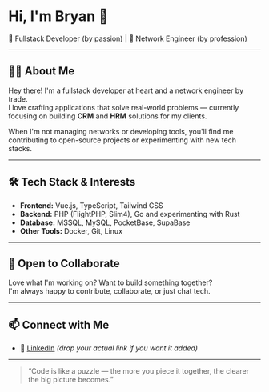 # Hi, I'm Bryan 👋

🎯 Fullstack Developer (by passion) | 🧠 Network Engineer (by profession)

---

## 👨‍💻 About Me

Hey there! I'm a fullstack developer at heart and a network engineer by trade.  
I love crafting applications that solve real-world problems — currently focusing on building **CRM** and **HRM** solutions for my clients.

When I'm not managing networks or developing tools, you'll find me contributing to open-source projects or experimenting with new tech stacks.

---

## 🛠 Tech Stack & Interests

- **Frontend:** Vue.js, TypeScript, Tailwind CSS  
- **Backend:** PHP (FlightPHP, Slim4), Go and experimenting with Rust  
- **Database:** MSSQL, MySQL, PocketBase, SupaBase
- **Other Tools:** Docker, Git, Linux

---

## 🤝 Open to Collaborate

Love what I'm working on? Want to build something together?  
I'm always happy to contribute, collaborate, or just chat tech.

---

## 📫 Connect with Me

- 💼 [LinkedIn]([https://www.linkedin.com/](https://www.linkedin.com/in/bryan-van-der-starre/)) *(drop your actual link if you want it added)*  

---

> “Code is like a puzzle — the more you piece it together, the clearer the big picture becomes.”

